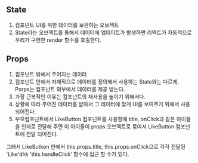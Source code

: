 ## State

1. 컴포넌트 UI를 위한 데이터를 보관하는 오브젝트
2. State라는 오브젝트를 통해서 데이터에 업데이트가 발생하면 리엑트가 자동적으로 우리가 구현한 render 함수를 호출한다.

## Props

1. 컴포넌트 밖에서 주어지는 데이터
2. 컴포넌트 안에서 자체적으로 데이터를 정의해서 사용하는 State와는 다르게, Porps는 컴포넌트 외부에서 데이터를 제공 받는다.
3. 가장 근복적인 이유는 컴포넌트의 재사용을 높이기 위해서다.
4. 상황에 따라 주어진 데이터를 받아서 그 데이터에 맞게 UI를 보여주기 위해서 사용 되어진다.
5. 부모컴포넌트에서 LikeButton 컴포넌트를 사용할때 title, onClick과 같은 아이들을 인자로 전달해 주면 이 아이들이 props 오브젝트로 묶여서 LikeButton 컴포넌트에 전달 되어진다.

그래서 LikeButken 안에서 this.props.title, this.props.onClick으로 각각 전달된 'Like'dhk 'this.handleClick' 함수에 접근 할 수가 있다.
